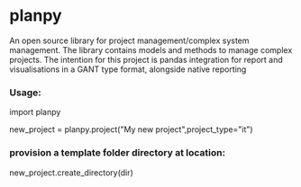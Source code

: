 <h1>planpy</h1>

An open source library for project management/complex system management. The library contains models and methods to manage complex projects. The intention for this project is pandas integration for report and visualisations in a GANT type format, alongside native reporting

<h3>Usage:</h3>


import planpy

new_project = planpy.project("My new project",project_type="it")


<h3>provision a template folder directory at location:</h3>

new_project.create_directory(dir)


